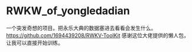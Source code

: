 # RWKW_of_yongledadian
一个突发奇想的项目。把永乐大典的数据塞进去看看会发生什么。
<br>
https://github.com/1694439208/RWKV-ToolKit
感谢这位大佬提供的懒人包，让我可以直接开始训练。
